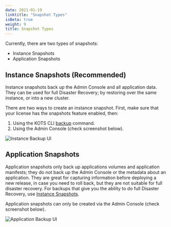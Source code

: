 ```yaml
---
date: 2021-01-19
linktitle: "Snapshot Types"
isBeta: true
weight: 9
title: Snapshot Types
---
```


Currently, there are two types of snapshots:
  * Instance Snapshots
  * Application Snapshots

## Instance Snapshots (Recommended)

Instance snapshots back up the Admin Console and all application data.
They can be used for full Disaster Recovery; by restoring over the same instance, or into a new cluster.

There are two ways to create an instance snapshot. First, make sure that your license has the snapshots feature enabled, then:

1. Using the KOTS CLI [backup](/kots-cli/backup/) command.
2. Using the Admin Console (check screenshot below).

![Instance Backup UI](/images/snapshot-instance-backup.png)

## Application Snapshots

Application snapshots only back up applications volumes and application manifests; they do not back up the Admin Console or the metadata about an application.
They are great for capturing information before deploying a new release, in case you need to roll back, but they are not suitable for full disaster recovery.
For backups that give you the ability to do full Disaster Recovery, use [Instance Snapshots](/kotsadm/snapshots/snapshot-types/#instance-snapshots-recommended).

Application snapshots can only be created via the Admin Console (check screenshot below).

![Application Backup UI](/images/snapshot-application-backup.png)